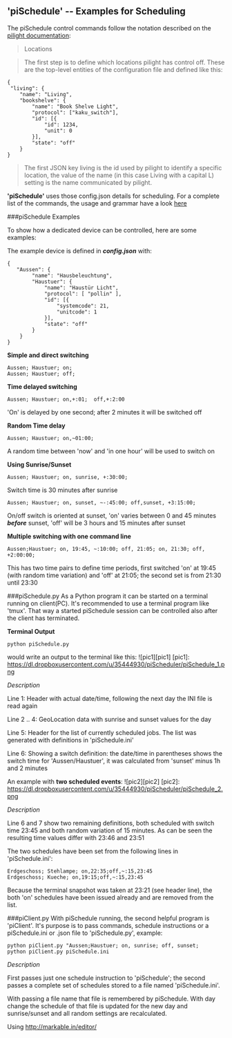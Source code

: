 'piSchedule' -- Examples for Scheduling
------------------------------------

The piSchedule control commands follow the notation described on the [pilight documentation](http://www.pilight.org/getting-started/configuring/):

>    Locations

>    The first step is to define which locations pilight has control off.
    These are the top-level entities of the configuration file and defined like this:

    {
     "living": {
        "name": "Living",
        "bookshelve": {
            "name": "Book Shelve Light",
            "protocol": ["kaku_switch"],
            "id": [{
                "id": 1234,
                "unit": 0
            }],
            "state": "off"
        }      
    }

>    The first JSON key living is the id used by pilight to identify a specific location, the value of the name (in this case Living with a capital L) setting is the name communicated by pilight.


__'piSchedule'__ uses those config.json details for scheduling. For a complete list of the commands, the usage and grammar have a look [here](https://github.com/neandr/piScheduler/blob/master/piSchedule.setup.md)

###piSchedule Examples

To show how a dedicated device can be controlled, here are some examples:

The example device is defined in ___config.json___ with:

    {
       "Aussen": {
    		"name": "Hausbeleuchtung",
	    	"Haustuer": {
		    	"name": "Haustür Licht",
			    "protocol": [ "pollin" ],
			    "id": [{
				    "systemcode": 21,
				    "unitcode": 1
			    }],
			    "state": "off"
		    }
	    }
    }

**Simple and direct switching**

    Aussen; Haustuer; on;
    Aussen; Haustuer; off;

**Time delayed switching**

    Aussen; Haustuer; on,+:01;  off,+:2:00
'On' is delayed by one second; after 2 minutes it will be switched off

**Random Time delay**

    Aussen; Haustuer; on,~01:00;
A random time between 'now' and 'in one hour' will be used to switch on

**Using Sunrise/Sunset**

    Aussen; Haustuer; on, sunrise, +:30:00;
Switch time is 30 minutes after sunrise

    Aussen; Haustuer; on, sunset, ~-:45:00; off,sunset, +3:15:00;
On/off switch is oriented at sunset, 'on' varies between 0 and 45 minutes __*before*__ sunset, 'off' will be 3 hours and 15 minutes after sunset

**Multiple switching with one command line**

    Aussen;Haustuer; on, 19:45, ~:10:00; off, 21:05; on, 21:30; off, +2:00:00;
This has two time pairs to define time periods, first switched 'on' at 19:45 (with random time variation) and 'off' at 21:05; the second set is from 21:30 until 23:30

###piSchedule.py
As a Python program it can be started on a terminal running on client(PC). It's recommended to use a terminal program like 'tmux'. That way a started piSchedule session can be controlled also after the client has terminated.

__Terminal Output__

    python piSchedule.py

would write an output to the terminal like this:
![pic1][pic1]
[pic1]: https://dl.dropboxusercontent.com/u/35444930/piScheduler/piSchedule_1.png

_Description_

Line 1: Header with actual date/time, following the next day the INI file is read again

Line 2 .. 4: GeoLocation data with sunrise and sunset values for the day

Line 5: Header for the list of currently scheduled jobs. 
The list was generated with definitions in 'piSchedule.ini'

Line 6: Showing a switch definition: the date/time in parentheses shows the switch time for  'Aussen/Haustuer', it was calculated from 'sunset' minus 1h and 2 minutes
    
An example with **two scheduled events**:
![pic2][pic2]
[pic2]: https://dl.dropboxusercontent.com/u/35444930/piScheduler/piSchedule_2.png 

_Description_

Line 6 and 7 show two remaining definitions, both scheduled with switch time 23:45 and both random variation of 15 minutes. As can be seen the resulting time values differ with 23:46 and 23:51

The two schedules have been set from the following lines in 'piSchedule.ini':

    Erdgeschoss; Stehlampe; on,22:35;off,~:15,23:45
    Erdgeschoss; Kueche; on,19:15;off,~:15,23:45

Because the terminal snapshot was taken at 23:21 (see header line), the both 'on' schedules have been issued already and are removed from the list.

###piClient.py
With piSchedule running, the second helpful program is 'piClient'. It's purpose is to pass commands, schedule instructions or a piSchedule.ini or .json file to 'piSchedule.py', example:

    python piClient.py "Aussen;Haustuer; on, sunrise; off, sunset;
    python piClient.py piSchedule.ini
    
_Description_

First passes just one schedule instruction to 'piSchedule'; the second passes a complete set of schedules stored to a file named 'piSchedule.ini'.

With passing a file name that file is remembered by piSchedule. With day change the schedule of that file is updated for the new day and sunrise/sunset and all random settings are recalculated.



Using http://markable.in/editor/


